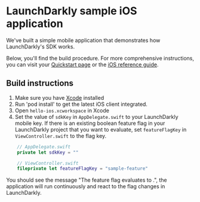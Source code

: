 # LaunchDarkly sample iOS application

We've built a simple mobile application that demonstrates how LaunchDarkly's SDK works.

Below, you'll find the build procedure. For more comprehensive instructions, you can visit your [Quickstart page](https://app.launchdarkly.com/quickstart#/) or the [iOS reference guide](https://docs.launchdarkly.com/sdk/client-side/ios).

## Build instructions

1. Make sure you have [Xcode](https://itunes.apple.com/us/app/xcode/id497799835?ls=1&mt=12) installed
1. Run 'pod install' to get the latest iOS client integrated.
1. Open `hello-ios.xcworkspace` in Xcode
1. Set the value of `sdkKey` in `AppDelegate.swift` to your LaunchDarkly mobile key. If there is an existing boolean feature flag in your LaunchDarkly project that you want to evaluate, set `featureFlagKey` in `ViewController.swift` to the flag key.

```swift
    // AppDelegate.swift
    private let sdkKey = ""

    // ViewController.swift
    fileprivate let featureFlagKey = "sample-feature"

```

You should see the message "The <flagKey> feature flag evaluates to <flagValue>.", the application will run continuously and react to the flag changes in LaunchDarkly.
